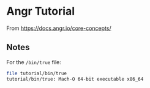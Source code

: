# Angr Tutorial

From https://docs.angr.io/core-concepts/

## Notes

For the `/bin/true` file:

```bash
file tutorial/bin/true 
tutorial/bin/true: Mach-O 64-bit executable x86_64
```